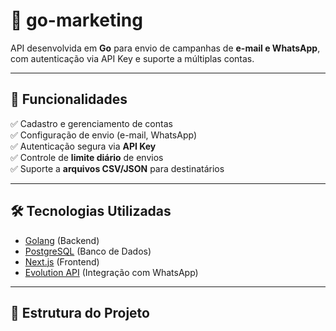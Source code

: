 # 🚀 go-marketing

API desenvolvida em **Go** para envio de campanhas de **e-mail e WhatsApp**, com autenticação via API Key e suporte a múltiplas contas.

---

## 📌 Funcionalidades

✅ Cadastro e gerenciamento de contas  
✅ Configuração de envio (e-mail, WhatsApp)  
✅ Autenticação segura via **API Key**  
✅ Controle de **limite diário** de envios  
✅ Suporte a **arquivos CSV/JSON** para destinatários

---

## 🛠 **Tecnologias Utilizadas**

- [Golang](https://golang.org/) (Backend)
- [PostgreSQL](https://www.postgresql.org/) (Banco de Dados)
- [Next.js](https://nextjs.org/) (Frontend)
- [Evolution API](https://doc.evolution-api.com/v2/pt/get-started/introduction) (Integração com WhatsApp)

---

## 📂 **Estrutura do Projeto**

